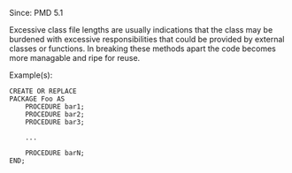 Since: PMD 5.1

Excessive class file lengths are usually indications that the class may be burdened with excessive 
responsibilities that could be provided by external classes or functions. In breaking these methods
apart the code becomes more managable and ripe for reuse.

Example(s):
```
CREATE OR REPLACE
PACKAGE Foo AS
    PROCEDURE bar1;
    PROCEDURE bar2;
    PROCEDURE bar3;

    ...

    PROCEDURE barN;
END;
```
